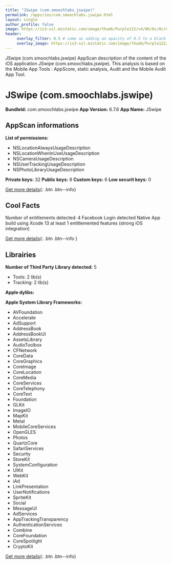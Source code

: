 ```yaml
---
title: "JSwipe (com.smoochlabs.jswipe)"
permalink: /apps/ios/com.smoochlabs.jswipe.html
layout: single
author_profile: false
image: https://is3-ssl.mzstatic.com/image/thumb/Purple122/v4/06/6c/0c/066c0c99-8452-cb73-173d-7b767f102e94/AppIcon-1x_U007emarketing-0-4-0-85-220.png/512x512bb.jpg
header: 
     overlay_filter: 0.5 # same as adding an opacity of 0.5 to a black background
     overlay_image: https://is3-ssl.mzstatic.com/image/thumb/Purple122/v4/06/6c/0c/066c0c99-8452-cb73-173d-7b767f102e94/AppIcon-1x_U007emarketing-0-4-0-85-220.png/512x512bb.jpg
---
```

JSwipe (com.smoochlabs.jswipe) AppScan description of the content of the iOS application JSwipe (com.smoochlabs.jswipe). This analysis is based on the Mobile App Tools : AppScore, static analysis, Audit and the Mobile Audit App Tool.

# JSwipe (com.smoochlabs.jswipe)

**BundleId:** com.smoochlabs.jswipe
**App Version:** 6.7.6
**App Name:** JSwipe


## AppScan informations 

**List of permissions:** 
- NSLocationAlwaysUsageDescription
- NSLocationWhenInUseUsageDescription
- NSCameraUsageDescription
- NSUserTrackingUsageDescription
- NSPhotoLibraryUsageDescription
  
  
**Private keys:** 32
**Public keys:** 8
**Custom keys:** 6
**Low securit keys:** 0
  
[Get more details](/pricing.html){: .btn .btn--info}

## Cool Facts

Number of entitlements detected: 4
Facebook Login detected
Native App
build using Xcode 13
at least 1 entitlemented features (strong iOS integration)
  
[Get more details](/pricing.html){: .btn .btn--info }

## Librairies 
**Number of Third Party Library detected:** 5
- Tools: 2 lib(s)
- Tracking: 2 lib(s)


**Apple dylibs:**


**Apple System Library Frameworks:**
- AVFoundation
- Accelerate
- AdSupport
- AddressBook
- AddressBookUI
- AssetsLibrary
- AudioToolbox
- CFNetwork
- CoreData
- CoreGraphics
- CoreImage
- CoreLocation
- CoreMedia
- CoreServices
- CoreTelephony
- CoreText
- Foundation
- GLKit
- ImageIO
- MapKit
- Metal
- MobileCoreServices
- OpenGLES
- Photos
- QuartzCore
- SafariServices
- Security
- StoreKit
- SystemConfiguration
- UIKit
- WebKit
- iAd
- LinkPresentation
- UserNotifications
- SpriteKit
- Social
- MessageUI
- AdServices
- AppTrackingTransparency
- AuthenticationServices
- Combine
- CoreFoundation
- CoreSpotlight
- CryptoKit


  
[Get more details](/pricing.html){: .btn .btn--info}

